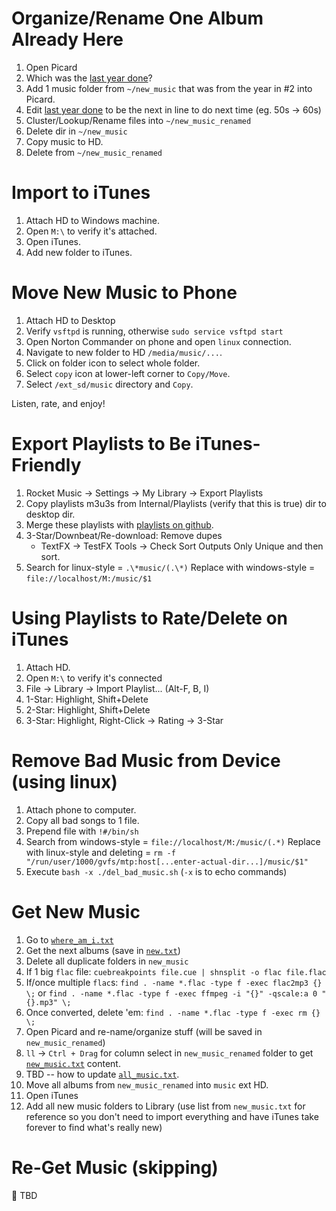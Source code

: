 # Organize/Rename One Album Already Here
1. Open Picard
2. Which was the [last year done](https://github.com/jclevine/music_rating_instructions/blob/master/new/last_year_done.txt)? 
2. Add 1 music folder from `~/new_music` that was from the year in #2 into Picard.
3. Edit [last year done](https://github.com/jclevine/music_rating_instructions/edit/master/new/last_year_done.txt) to be the next in line to do next time (eg. 50s -> 60s)
4. Cluster/Lookup/Rename files into `~/new_music_renamed`
5. Delete dir in `~/new_music`
6. Copy music to HD.
7. Delete from `~/new_music_renamed`

# Import to iTunes
1. Attach HD to Windows machine.
2. Open `M:\` to verify it's attached.
3. Open iTunes.
4. Add new folder to iTunes.

# Move New Music to Phone
1. Attach HD to Desktop
2. Verify `vsftpd` is running, otherwise `sudo service vsftpd start`
3. Open Norton Commander on phone and open `linux` connection.
4. Navigate to new folder to HD `/media/music/...`.
5. Click on folder icon to select whole folder.
6. Select `copy` icon at lower-left corner to `Copy/Move`.
7. Select `/ext_sd/music` directory and `Copy`.

Listen, rate, and enjoy!

# Export Playlists to Be iTunes-Friendly
1. Rocket Music -> Settings -> My Library -> Export Playlists
2. Copy playlists m3u3s from Internal/Playlists (verify that this is true) dir to desktop dir.
3. Merge these playlists with [playlists on github](https://github.com/jclevine/music_rating_instructions/tree/master/playlists).
3. 3-Star/Downbeat/Re-download: Remove dupes
    - TextFX -> TestFX Tools -> Check Sort Outputs Only Unique and then sort.
4. Search for linux-style = `.\*music/(.\*)` 
   Replace with windows-style = `file://localhost/M:/music/$1`

# Using Playlists to Rate/Delete on iTunes
1. Attach HD.
2. Open `M:\` to verify it's connected
3. File -> Library -> Import Playlist... (Alt-F, B, I)
4. 1-Star: Highlight, Shift+Delete
5. 2-Star: Highlight, Shift+Delete
6. 3-Star: Highlight, Right-Click -> Rating -> 3-Star

# Remove Bad Music from Device (using linux)
1. Attach phone to computer.
1. Copy all bad songs to 1 file.
2. Prepend file with `!#/bin/sh`
3. Search  from windows-style = `file://localhost/M:/music/(.*)`
   Replace with linux-style and deleting = `rm -f "/run/user/1000/gvfs/mtp:host[...enter-actual-dir...]/music/$1"`
4. Execute `bash -x ./del_bad_music.sh` (`-x` is to echo commands)

# Get New Music
1. Go to [`where_am_i.txt`](https://github.com/jclevine/music_rating_instructions/blob/master/new/where_am_i.txt)
2. Get the next albums (save in [`new.txt`](https://github.com/jclevine/music_rating_instructions/blob/master/new/new.txt))
4. Delete all duplicate folders in `new_music`
5. If 1 big `flac` file: `cuebreakpoints file.cue | shnsplit -o flac file.flac`
6. If/once multiple `flac`s: `find . -name *.flac -type f -exec flac2mp3 {} \;` or
                    `find . -name *.flac -type f -exec ffmpeg -i "{}" -qscale:a 0 "{}.mp3" \;`  
7. Once converted, delete 'em: `find . -name *.flac -type f -exec rm {} \;`
8. Open Picard and re-name/organize stuff (will be saved in `new_music_renamed`)
9. `ll` -> `Ctrl + Drag` for column select in `new_music_renamed` folder to get [`new_music.txt`](https://github.com/jclevine/music_rating_instructions/blob/master/new/new.txt) content.
10. TBD -- how to update [`all_music.txt`](https://github.com/jclevine/music_rating_instructions/blob/master/music_lists/all_music.txt).
9. Move all albums from `new_music_renamed` into `music` ext HD.
10. Open iTunes
11. Add all new music folders to Library (use list from `new_music.txt` for reference so you don't need to import everything and have iTunes take forever to find what's really new)

# Re-Get Music (skipping)
:small_orange_diamond: TBD
